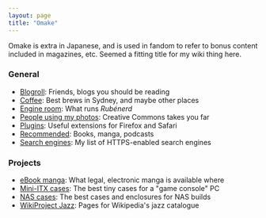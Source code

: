 ```yaml
---
layout: page
title: "Omake"
---
```

Omake is extra in Japanese, and is used in fandom to refer to bonus content included in magazines, etc. Seemed a fitting title for my wiki thing here. 

### General

* [Blogroll](./blogroll/): Friends, blogs you should be reading
* [Coffee](./coffee/): Best brews in Sydney, and maybe other places
* [Engine room](./engine-room/): What runs *Rubénerd*
* [People using my photos](./people-using-my-photos): Creative Commons takes you far
* [Plugins](./plugins): Useful extensions for Firefox and Safari
* [Recommended](./recommended/): Books, manga, podcasts
* [Search engines](./search-engines/): My list of HTTPS-enabled search engines

### Projects

* [eBook manga](./ebook-manga/): What legal, electronic manga is available where
* [Mini-ITX cases](./mini-itx/): The best tiny cases for a "game console" PC
* [NAS cases](./nas-cases/): The best cases and enclosures for NAS builds
* [WikiProject Jazz](./wikiproject-jazz/): Pages for Wikipedia's jazz catalogue

